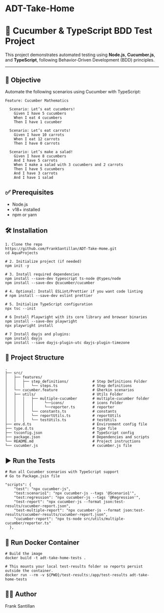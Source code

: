 # ADT-Take-Home

# 🥒 Cucumber & TypeScript BDD Test Project

This project demonstrates automated testing using **Node.js**, **Cucumber.js**, and **TypeScript**, following Behavior-Driven Development (BDD) principles.

---

## 📌 Objective

Automate the following scenarios using Cucumber with TypeScript:

```gherkin
Feature: Cucumber Mathematics

  Scenario: Let’s eat cucumbers!
    Given I have 5 cucumbers
    When I eat 4 cucumbers
    Then I have 1 cucumber

  Scenario: Let’s eat carrots!
    Given I have 10 carrots
    When I eat 12 carrots
    Then I have 0 carrots

  Scenario: Let’s make a salad!
    Given I have 8 cucumbers
    And I have 5 carrots
    When I make a salad with 3 cucumbers and 2 carrots
    Then I have 5 cucumbers
    And I have 3 carrots
    And I have 1 salad
```

## ✅ Prerequisites
 - Node.js 
 - v18+ installed
 - npm or yarn

## 🛠️ Installation

```
1. Clone the repo
https://github.com/FrankSantillan/ADT-Take-Home.git
cd AquaProjects

# 2. Initialize project (if needed)
npm init -y

# 3. Install required dependencies
npm install --save-dev typescript ts-node @types/node
npm install --save-dev @cucumber/cucumber

# 4. Optional: Install ESLint/Prettier if you want code linting
# npm install --save-dev eslint prettier

# 5. Initialize TypeScript configuration
npx tsc --init

# 6 Install Playwright with its core library and browser binaries
npm install --save-dev playwright
npx playwright install

# 7 Install dayjs and plugins:
npm install dayjs
npm install --save dayjs-plugin-utc dayjs-plugin-timezone

```

## 📁 Project Structure
```
.
├── src/
│   ├── features/
│   │   ├── step_definitions/           # Step Definitions Folder
│   │   │   └── steps.ts                # Step definitions
│   └── cucumber.feature                # Gherkin scenarios
│   ├── utils/                          # Utils Folder
│   │   │   ├── multiple-cucumber       # multiple-cucumber folder
│   │   │   │     └──icons/             # icons Folder
│   │   │   │     └──reporter.ts        # reporter
│   │   │   └── constants.ts            # constants
│   │   │   └── reportUtils.ts          # reportUtils
│   │   │   └── testUtils.ts            # testUtils
├── env.d.ts                            # Environment config file
├── type.d.ts                           # type file
├── tsconfig.json                       # TypeScript config
├── package.json                        # Dependencies and scripts
└── README.md                           # Project instructions
└── cucumber.js                         # cucumber.js file
```

## ▶️ Run the Tests
```
# Run all Cucumber scenarios with TypeScript support
# Go to Package.jsin file

"scripts": {
    "test": "npx cucumber-js",
    "test:scenario1": "npx cucumber-js --tags '@Scenario1'",
    "test:regression": "npx cucumber-js --tags '@Regression'",
    "test-report": "npx cucumber-js --format json:test-results/cucumber-report.json",
    "test-multiple-report": "npx cucumber-js --format json:test-results/cucumber-results/cucumber-report.json",
    "cucumber-report": "npx ts-node src/utils/multiple-cucumber/reporter.ts"
  },
```

## 🐳 Run Docker Container
```
# Build the image
docker build -t adt-take-home-tests .

# This mounts your local test-results folder so reports persist outside the container.
docker run --rm -v ${PWD}/test-results:/app/test-results adt-take-home-tests

```
## 🧑‍💻 Author
Frank Santillan